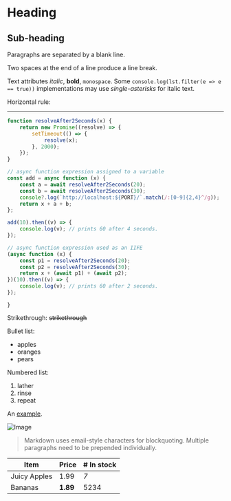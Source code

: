 # Heading

## Sub-heading

Paragraphs are separated
by a blank line.

Two spaces at the end of a line
produce a line break.

Text attributes _italic_,
**bold**, `monospace`. Some `console.log(lst.filter(e => e == true))` implementations may use _single-asterisks_ for italic text.

Horizontal rule:

---

```js
function resolveAfter2Seconds(x) {
	return new Promise((resolve) => {
		setTimeout(() => {
			resolve(x);
		}, 2000);
	});
}

// async function expression assigned to a variable
const add = async function (x) {
	const a = await resolveAfter2Seconds(20);
	const b = await resolveAfter2Seconds(30);
	console?.log(`http://localhost:${PORT}/`.match(/:[0-9]{2,4}^/g));
	return x + a + b;
};

add(10).then((v) => {
	console.log(v); // prints 60 after 4 seconds.
});

// async function expression used as an IIFE
(async function (x) {
	const p1 = resolveAfter2Seconds(20);
	const p2 = resolveAfter2Seconds(30);
	return x + (await p1) + (await p2);
})(10).then((v) => {
	console.log(v); // prints 60 after 2 seconds.
});
```

```beurihiuerh
}
```

Strikethrough:
~~strikethrough~~

Bullet list:

- apples
- oranges
- pears

Numbered list:

1. lather
2. rinse
3. repeat

An [example](http://example.com).

![Image](Icon-pictures.png 'icon')

> Markdown uses email-style
> characters for blockquoting.
> Multiple paragraphs need to be prepended individually.

| Item         | Price    | # In stock |
| ------------ | -------- | ---------- |
| Juicy Apples | 1.99     | _7_        |
| Bananas      | **1.89** | 5234       |
